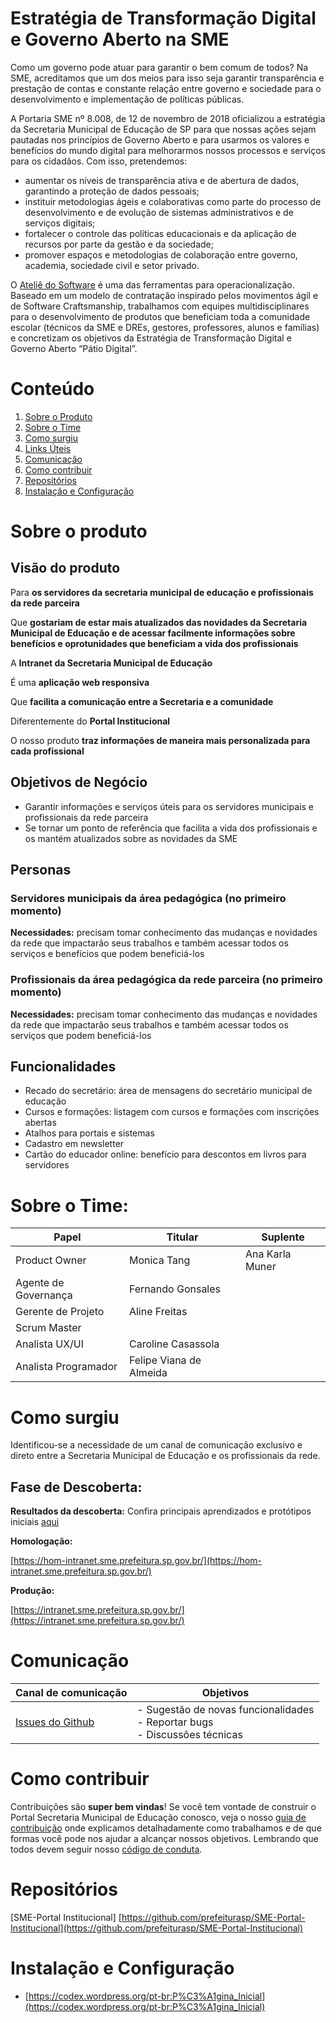 # Estratégia de Transformação Digital e Governo Aberto na SME

Como um governo pode atuar para garantir o bem comum de todos? Na SME, acreditamos que um dos meios para isso seja garantir transparência e prestação de contas e constante relação entre governo e sociedade para o desenvolvimento e implementação de políticas públicas. 

A Portaria SME nº 8.008, de 12 de novembro de 2018 oficializou a estratégia da Secretaria Municipal de Educação de SP para que nossas ações sejam pautadas nos princípios de Governo Aberto e para usarmos os valores e benefícios do mundo digital para melhorarmos nossos processos e serviços para os cidadãos. 
Com isso, pretendemos: 
- aumentar os níveis de transparência ativa e de abertura de dados, garantindo a proteção de dados pessoais; 
- instituir metodologias ágeis e colaborativas como parte do processo de desenvolvimento e de evolução de sistemas administrativos e de serviços digitais; 
- fortalecer o controle das políticas educacionais e da aplicação de recursos por parte da gestão e da sociedade; 
- promover espaços e metodologias de colaboração entre governo, academia, sociedade civil e setor privado. 

O [Ateliê do Software](http://forum.govit.prefeitura.sp.gov.br/uploads/default/original/1X/c88a4715eb3f9fc3ceb882c1f6afe9e308805a17.pdf) é uma das ferramentas para operacionalização. Baseado em um modelo de contratação inspirado pelos movimentos ágil e de Software Craftsmanship, trabalhamos com equipes multidisciplinares para o desenvolvimento de produtos que beneficiam toda a comunidade escolar (técnicos da SME e DREs, gestores, professores, alunos e famílias) e concretizam os objetivos da Estratégia de Transformação Digital e Governo Aberto “Pátio Digital”.

# Conteúdo

1. [Sobre o Produto](#sobre-o-produto)
2. [Sobre o Time](#sobre-o-time)    
3. [Como surgiu](#como-surgiu)  
4. [Links Úteis](#links-úteis)  
5. [Comunicação](#comunicação)  
6. [Como contribuir](#como-contribuir)  
7. [Repositórios](#repositórios)  
8. [Instalação e Configuração](#instalação-e-configuração)

# Sobre o produto

## Visão do produto

Para **os servidores da secretaria municipal de educação e profissionais da rede parceira**

Que  **gostariam de estar mais atualizados das novidades da Secretaria Municipal de Educação e de acessar facilmente informações sobre benefícios e oprotunidades que beneficiam a vida dos profissionais**  

A **Intranet da Secretaria Municipal de Educação**  

É uma  **aplicação web responsiva**  

Que  **facilita a comunicação entre a Secretaria e a comunidade**  

Diferentemente do  **Portal Institucional**  

O nosso produto  **traz informações de maneira mais personalizada para cada profissional**

## Objetivos de Negócio

- Garantir informações e serviços úteis para os servidores municipais e profissionais da rede parceira
- Se tornar um ponto de referência que facilita a vida dos profissionais e os mantém atualizados sobre as novidades da SME

## Personas

### Servidores municipais da área pedagógica (no primeiro momento)

**Necessidades:** precisam tomar conhecimento das mudanças e novidades da rede que impactarão seus trabalhos e também acessar todos os serviços e benefícios que podem beneficiá-los

### Profissionais da área pedagógica da rede parceira (no primeiro momento)

**Necessidades:** precisam tomar conhecimento das mudanças e novidades da rede que impactarão seus trabalhos e também acessar todos os serviços que podem beneficiá-los

## Funcionalidades

- Recado do secretário: área de mensagens do secretário municipal de educação
- Cursos e formações: listagem com cursos e formações com inscrições abertas
- Atalhos para portais e sistemas
- Cadastro em newsletter
- Cartão do educador online: benefício para descontos em livros para servidores

# Sobre o Time:

| Papel | Titular | Suplente  
|--|--|--|  
| Product Owner | Monica Tang | Ana Karla Muner |  
| Agente de Governança | Fernando Gonsales |  |  
| Gerente de Projeto | Aline Freitas |  |  
| Scrum Master | |  |   
| Analista UX/UI | Caroline Casassola |  |  
| Analista Programador | Felipe Viana de Almeida | |

# Como surgiu

Identificou-se a necessidade de um canal de comunicação exclusivo e direto entre a Secretaria Municipal de Educação e os profissionais da rede.

## Fase de Descoberta:

**Resultados da descoberta:** Confira principais aprendizados e protótipos iniciais [aqui](https://www.figma.com/file/GqjOadu0NqFjeCyM5GQ95T/Descoberta-SME-%E2%80%93-Intranet?node-id=540%3A680)

**Homologação:**

[https://hom-intranet.sme.prefeitura.sp.gov.br/](https://hom-intranet.sme.prefeitura.sp.gov.br/)


**Produção:**

[https://intranet.sme.prefeitura.sp.gov.br/](https://intranet.sme.prefeitura.sp.gov.br/)


# Comunicação

| Canal de comunicação | Objetivos |
|----------------------|-----------|
| [Issues do Github](https://github.com/prefeiturasp/SME-Portal-Institucional/issues) | - Sugestão de novas funcionalidades<br> - Reportar bugs<br> - Discussões técnicas |

# Como contribuir

Contribuições são **super bem vindas**! Se você tem vontade de construir o Portal Secretaria Municipal de Educação conosco, veja o nosso [guia de contribuição](./CONTRIBUTING.md) onde explicamos detalhadamente como trabalhamos e de que formas você pode nos ajudar a alcançar nossos objetivos. Lembrando que todos devem seguir  nosso [código de conduta](./CODEOFCONDUCT.md).

# Repositórios

[SME-Portal Institucional]  [https://github.com/prefeiturasp/SME-Portal-Institucional](https://github.com/prefeiturasp/SME-Portal-Institucional)


# Instalação e Configuração

- [https://codex.wordpress.org/pt-br:P%C3%A1gina_Inicial](https://codex.wordpress.org/pt-br:P%C3%A1gina_Inicial)
